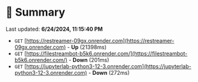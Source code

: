 # 📖 Summary
Last updated: **6/24/2024, 11:15:40 PM**

- `GET` [https://restreamer-09gx.onrender.com](https://restreamer-09gx.onrender.com) - **Up** (21398ms)
- `GET` [https://filestreambot-b5k6.onrender.com/](https://filestreambot-b5k6.onrender.com/) - **Down** (201ms)
- `GET` [https://jupyterlab-python3-12-3.onrender.com](https://jupyterlab-python3-12-3.onrender.com) - **Down** (272ms)
